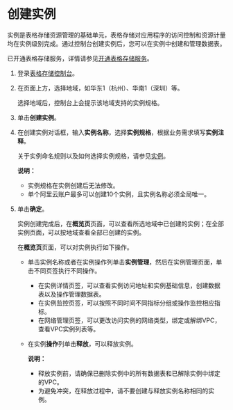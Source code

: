 # 创建实例

实例是表格存储资源管理的基础单元，表格存储对应用程序的访问控制和资源计量均在实例级别完成。通过控制台创建实例后，您可以在实例中创建和管理数据表。

已开通表格存储服务，详情请参见[开通表格存储服务](/intl.zh-CN/快速入门/开通表格存储服务.md)。

1.  登录[表格存储控制台](https://otsnext.console.aliyun.com/)。

2.  在页面上方，选择地域，如华东1（杭州）、华南1（深圳）等。

    选择地域后，控制台上会提示该地域支持的实例规格。

3.  单击**创建实例**。

4.  在创建实例对话框，输入**实例名称**，选择**实例规格**，根据业务需求填写**实例注释**。

    关于实例命名规则以及如何选择实例规格，请参见[实例](/intl.zh-CN/功能介绍/基础概念/实例.md)。

    **说明：**

    -   实例规格在实例创建后无法修改。
    -   单个阿里云账户最多可以创建10个实例，且实例名称必须全局唯一。
5.  单击**确定**。

    实例创建完成后，在**概览页**页面，可以查看所选地域中已创建的实例；在全部实例页面，可以按地域查看全部已创建的实例。

    在**概览页**页面，可以对实例执行如下操作。

    -   单击实例名称或者在实例操作列单击**实例管理**，然后在实例管理页面，单击不同页签执行不同操作。
        -   在实例详情页签，可以查看实例访问地址和实例基础信息，创建数据表以及操作管理数据表。
        -   在实例监控页签，可以按照不同时间不同指标分组或操作监控相应指标。
        -   在网络管理页签，可以更改访问实例的网络类型，绑定或解绑VPC，查看VPC实例列表等。
    -   在实例**操作**列单击**释放**，可以释放实例。

        **说明：**

        -   释放实例前，请确保已删除实例中的所有数据表和已解除实例中绑定的VPC。
        -   为避免冲突，在释放过程中，请不要创建与释放实例名称相同的实例。

